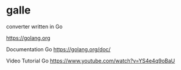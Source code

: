 # galle
converter written in Go

https://golang.org

Documentation Go
https://golang.org/doc/

Video Tutorial Go
https://www.youtube.com/watch?v=YS4e4q9oBaU
